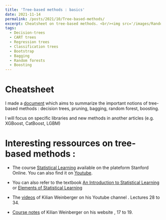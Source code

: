 ```yaml
---
title: 'Tree-based methods : basics'
date: 2021-11-14
permalink: /posts/2021/10/Tree-based-methods/
excerpt: Cheatsheet on tree-based methods. <br/><img src='/images/Random_Forest.gif' style="width:250px;height:256px;">
tags:
  - Decision-trees
  - CART trees
  - Regression trees
  - Classification trees
  - Bootstrap
  - Bagging
  - Random forests
  - Boosting
---
```


Cheatsheet 
======
I made a [document](https://reda-arab.github.io/files/Tree_based_Methods.pdf) which aims to summarize the important notions of tree-based methods :
decision trees, pruning, bagging, random forest, boosting. 

I will focus on specific libraries and new methods in another articles (e.g. XGBoost, CatBoost, LGBM)

Interesting ressources on tree-based methods  : 
======
- The course [Statistical Learning](https://online.stanford.edu/courses/sohs-ystatslearning-statistical-learning) available on the plateform Stanford Online.
You can also find it on [Youtube](https://www.youtube.com/watch?v=XvdLKUOldkE&list=PLOg0ngHtcqbPTlZzRHA2ocQZqB1D_qZ5V&index=48).

- You can also refer to the textbook [An Introduction to Statistical Learning](https://web.stanford.edu/~hastie/ISLR2/ISLRv2_website.pdf) or
[Elements of Statistical Learning](https://web.stanford.edu/~hastie/Papers/ESLII.pdf)

- The [videos](https://www.youtube.com/channel/UC7p_I0qxYZP94vhesuLAWNA/videos) of Kilian Weinberger on his Youtube channel . Lectures 28
to 34.

- [Course notes](http://www.cs.cornell.edu/courses/cs4780/2018fa/lectures/lecturenote17.html) of Kilian Weinberger on his website ,
17 to 19.




